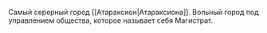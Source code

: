 Самый серерный город [[Атараксион|Атараксиона]]. Вольный город под управлением общества, которое называет себя Магистрат.
